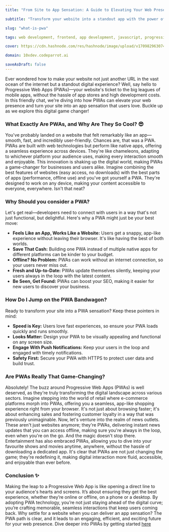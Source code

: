 ```yaml
---
title: "From Site to App Sensation: A Guide to Elevating Your Web Presence with PWAs 🌟"

subtitle: "Transform your website into a standout app with the power of Progressive Web Apps (PWAs). Our beginner-friendly guide introduces you to the world of PWAs, demonstrating how they can elevate your web presence and captivate your audience. Learn the basics of converting your site to a PWA and the significant benefits it brings in terms of performance, engagement, and accessibility."

slug: "what-is-pwa"

tags: web development, frontend, app development, javascript, progressive web apps, web apps, pwa

cover: https://cdn.hashnode.com/res/hashnode/image/upload/v1709829630743/SGlPDbf2p.webp?auto=format

domain: 10xdev.codeparrot.ai

saveAsDraft: false
---
```


Ever wondered how to make your website not just another URL in the vast ocean of the internet but a standout digital experience? Well, say hello to Progressive Web Apps (PWAs)—your website's ticket to the big leagues of mobile apps, without the hassle of app stores and high development costs. In this friendly chat, we're diving into how PWAs can elevate your web presence and turn your site into an app sensation that users love. Buckle up as we explore this digital game changer!

### What Exactly Are PWAs, and Why Are They So Cool? 😎

You've probably landed on a website that felt remarkably like an app—smooth, fast, and incredibly user-friendly. Chances are, that was a PWA.
PWAs are built with web technologies but perform like native apps, offering a seamless experience across devices. They're like chameleons, adapting to whichever platform your audience uses, making every interaction smooth and enjoyable. This innovation is shaking up the digital world, making PWAs a game-changer for businesses and users alike. Imagine combining the best features of websites (easy access, no downloads) with the best parts of apps (performance, offline use) and you've got yourself a PWA. They're designed to work on any device, making your content accessible to everyone, everywhere. Isn't that neat?

### Why Should you consider a PWA?

Let's get real—developers need to connect with users in a way that's not just functional, but delightful. Here's why a PWA might just be your best move:

* **Feels Like an App, Works Like a Website:** Users get a snappy, app-like experience without leaving their browser. It's like having the best of both worlds.
* **Save That Cash:** Building one PWA instead of multiple native apps for different platforms can be kinder to your budget.
* **Offline? No Problem:** PWAs can work without an internet connection, so your users never miss out.
* **Fresh and Up-to-Date:** PWAs update themselves silently, keeping your users always in the loop with the latest content.
* **Be Seen, Get Found:** PWAs can boost your SEO, making it easier for new users to discover your business.

### How Do I Jump on the PWA Bandwagon?

Ready to transform your site into a PWA sensation? Keep these pointers in mind:
* **Speed is Key:** Users love fast experiences, so ensure your PWA loads quickly and runs smoothly.
* **Looks Matter:** Design your PWA to be visually appealing and functional on any screen size.
* **Engage With Push Notifications:** Keep your users in the loop and engaged with timely notifications.
* **Safety First:** Secure your PWA with HTTPS to protect user data and build trust.

### Are PWAs Really That Game-Changing?

Absolutely! The buzz around Progressive Web Apps (PWAs) is well deserved, as they're truly transforming the digital landscape across various sectors. Imagine stepping into the world of retail where e-commerce platforms morph into PWAs, offering you a seamless, app-like shopping experience right from your browser. It's not just about browsing faster; it's about enhancing sales and fostering customer loyalty in a way that was previously unimaginable. Now, let's venture into the realm of news outlets. These aren't just websites anymore; they're PWAs, delivering instant news updates that you can access offline, making sure you're always in the loop, even when you're on the go. And the magic doesn't stop there. Entertainment has also embraced PWAs, allowing you to dive into your favourite shows and movies anytime, anywhere, without the hassle of downloading a dedicated app. It's clear that PWAs are not just changing the game; they're redefining it, making digital interaction more fluid, accessible, and enjoyable than ever before.


### Conclusion ✨

Making the leap to a Progressive Web App is like opening a direct line to your audience's hearts and screens. It’s about ensuring they get the best experience, whether they’re online or offline, on a phone or a desktop. By adopting PWA technology, you’re not just staying ahead of the digital curve; you’re crafting memorable, seamless interactions that keep users coming back. Why settle for a website when you can deliver an app sensation? The PWA path is clear, and it leads to an engaging, efficient, and exciting future for your web presence. Dive deeper into PWAs by getting started [here](https://developer.mozilla.org/en-US/docs/Web/Progressive_web_apps)

